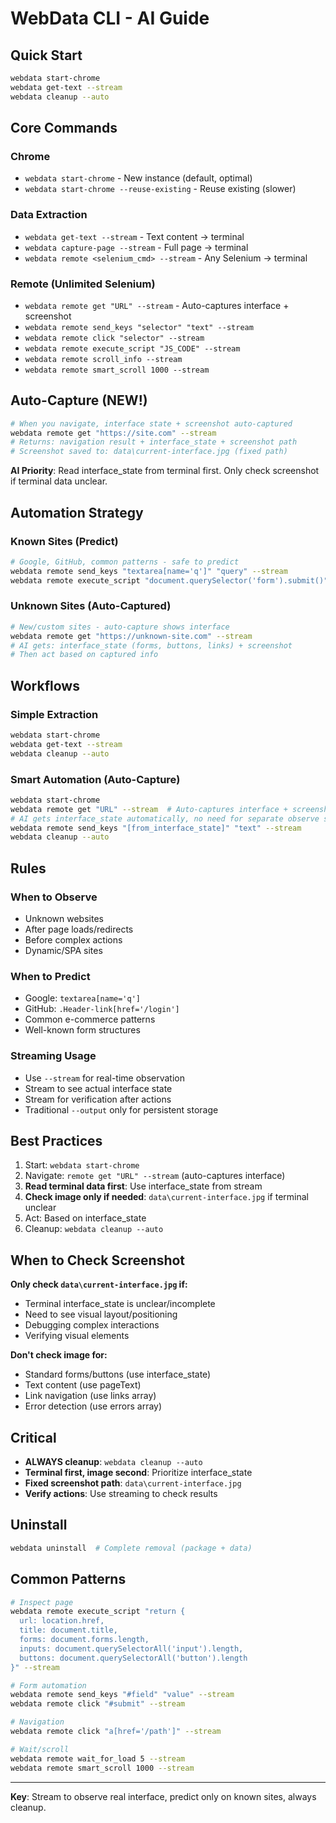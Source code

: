# WebData CLI - AI Guide

## Quick Start
```bash
webdata start-chrome
webdata get-text --stream
webdata cleanup --auto
```

## Core Commands

### Chrome
- `webdata start-chrome` - New instance (default, optimal)
- `webdata start-chrome --reuse-existing` - Reuse existing (slower)

### Data Extraction
- `webdata get-text --stream` - Text content → terminal
- `webdata capture-page --stream` - Full page → terminal
- `webdata remote <selenium_cmd> --stream` - Any Selenium → terminal

### Remote (Unlimited Selenium)
- `webdata remote get "URL" --stream` - Auto-captures interface + screenshot
- `webdata remote send_keys "selector" "text" --stream`
- `webdata remote click "selector" --stream`
- `webdata remote execute_script "JS_CODE" --stream`
- `webdata remote scroll_info --stream`
- `webdata remote smart_scroll 1000 --stream`

## Auto-Capture (NEW!)
```bash
# When you navigate, interface state + screenshot auto-captured
webdata remote get "https://site.com" --stream
# Returns: navigation result + interface_state + screenshot path
# Screenshot saved to: data\current-interface.jpg (fixed path)
```

**AI Priority**: Read interface_state from terminal first. Only check screenshot if terminal data unclear.

## Automation Strategy

### Known Sites (Predict)
```bash
# Google, GitHub, common patterns - safe to predict
webdata remote send_keys "textarea[name='q']" "query" --stream
webdata remote execute_script "document.querySelector('form').submit()" --stream
```

### Unknown Sites (Auto-Captured)
```bash
# New/custom sites - auto-capture shows interface
webdata remote get "https://unknown-site.com" --stream
# AI gets: interface_state (forms, buttons, links) + screenshot
# Then act based on captured info
```

## Workflows

### Simple Extraction
```bash
webdata start-chrome
webdata get-text --stream
webdata cleanup --auto
```

### Smart Automation (Auto-Capture)
```bash
webdata start-chrome
webdata remote get "URL" --stream  # Auto-captures interface + screenshot
# AI gets interface_state automatically, no need for separate observe step
webdata remote send_keys "[from_interface_state]" "text" --stream
webdata cleanup --auto
```

## Rules

### When to Observe
- Unknown websites
- After page loads/redirects
- Before complex actions
- Dynamic/SPA sites

### When to Predict
- Google: `textarea[name='q']`
- GitHub: `.Header-link[href='/login']`
- Common e-commerce patterns
- Well-known form structures

### Streaming Usage
- Use `--stream` for real-time observation
- Stream to see actual interface state
- Stream for verification after actions
- Traditional `--output` only for persistent storage

## Best Practices
1. Start: `webdata start-chrome`
2. Navigate: `remote get "URL" --stream` (auto-captures interface)
3. **Read terminal data first**: Use interface_state from stream
4. **Check image only if needed**: `data\current-interface.jpg` if terminal unclear
5. Act: Based on interface_state
6. Cleanup: `webdata cleanup --auto`

## When to Check Screenshot
**Only check `data\current-interface.jpg` if:**
- Terminal interface_state is unclear/incomplete
- Need to see visual layout/positioning
- Debugging complex interactions
- Verifying visual elements

**Don't check image for:**
- Standard forms/buttons (use interface_state)
- Text content (use pageText)
- Link navigation (use links array)
- Error detection (use errors array)

## Critical
- **ALWAYS cleanup**: `webdata cleanup --auto`
- **Terminal first, image second**: Prioritize interface_state
- **Fixed screenshot path**: `data\current-interface.jpg`
- **Verify actions**: Use streaming to check results

## Uninstall
```bash
webdata uninstall  # Complete removal (package + data)
```

## Common Patterns
```bash
# Inspect page
webdata remote execute_script "return {
  url: location.href,
  title: document.title,
  forms: document.forms.length,
  inputs: document.querySelectorAll('input').length,
  buttons: document.querySelectorAll('button').length
}" --stream

# Form automation
webdata remote send_keys "#field" "value" --stream
webdata remote click "#submit" --stream

# Navigation
webdata remote click "a[href='/path']" --stream

# Wait/scroll
webdata remote wait_for_load 5 --stream
webdata remote smart_scroll 1000 --stream
```

---
**Key**: Stream to observe real interface, predict only on known sites, always cleanup.

